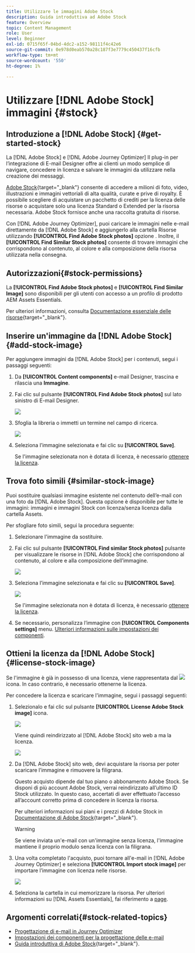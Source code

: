 ```yaml
---
title: Utilizzare le immagini Adobe Stock
description: Guida introduttiva ad Adobe Stock
feature: Overview
topic: Content Management
role: User
level: Beginner
exl-id: 0715f65f-04bd-4dc2-a152-98111f4c42e6
source-git-commit: 0e978d0eab570a28c187f3e7779c450437f16cfb
workflow-type: tm+mt
source-wordcount: '550'
ht-degree: 1%

---
```


# Utilizzare [!DNL Adobe Stock] immagini {#stock}

## Introduzione a [!DNL Adobe Stock] {#get-started-stock}

La [!DNL Adobe Stock] e [!DNL Adobe Journey Optimizer] Il plug-in per l’integrazione di E-mail Designer offre ai clienti un modo semplice di navigare, concedere in licenza e salvare le immagini da utilizzare nella creazione dei messaggi.

[Adobe Stock](https://helpx.adobe.com/stock/get-started.html){target=&quot;_blank&quot;} consente di accedere a milioni di foto, video, illustrazioni e immagini vettoriali di alta qualità, curate e prive di royalty. È possibile scegliere di acquistare un pacchetto di crediti per la licenza delle risorse o acquistare solo una licenza Standard o Extended per la risorsa necessaria. Adobe Stock fornisce anche una raccolta gratuita di risorse.

Con [!DNL Adobe Journey Optimizer], puoi caricare le immagini nelle e-mail direttamente da [!DNL Adobe Stock] e aggiungerlo alla cartella Risorse utilizzando **[!UICONTROL Find Adobe Stock photos]** opzione . Inoltre, il **[!UICONTROL Find Similar Stock photos]** consente di trovare immagini che corrispondono al contenuto, al colore e alla composizione della risorsa utilizzata nella consegna.

## Autorizzazioni{#stock-permissions}

La **[!UICONTROL Find Adobe Stock photos]** e **[!UICONTROL Find Similar Image]** sono disponibili per gli utenti con accesso a un profilo di prodotto AEM Assets Essentials.

Per ulteriori informazioni, consulta [Documentazione essenziale delle risorse](https://experienceleague.adobe.com/docs/experience-manager-assets-essentials/help/get-started-admins/deploy-administer.html#add-users-to-essentials){target=&quot;_blank&quot;}.

## Inserire un&#39;immagine da [!DNL Adobe Stock] {#add-stock-image}

Per aggiungere immagini da [!DNL Adobe Stock] per i contenuti, segui i passaggi seguenti:

1. Da **[!UICONTROL Content components]** e-mail Designer, trascina e rilascia una **Immagine**.

1. Fai clic sul pulsante **[!UICONTROL Find Adobe Stock photos]** sul lato sinistro di E-mail Designer.

   ![](assets/stock-find-photos.png)

1. Sfoglia la libreria o immetti un termine nel campo di ricerca.

   ![](assets/stock-select-from-lib.png)

1. Seleziona l’immagine selezionata e fai clic su **[!UICONTROL Save]**.

   Se l&#39;immagine selezionata non è dotata di licenza, è necessario [ottenere la licenza](#license-stock-image).


## Trova foto simili {#similar-stock-image}

Puoi sostituire qualsiasi immagine esistente nel contenuto dell’e-mail con una foto da [!DNL Adobe Stock]. Questa opzione è disponibile per tutte le immagini: immagini e immagini Stock con licenza/senza licenza dalla cartella Assets.

Per sfogliare foto simili, segui la procedura seguente:

1. Selezionare l&#39;immagine da sostituire.
1. Fai clic sul pulsante **[!UICONTROL Find similar Stock photos]** pulsante per visualizzare le risorse in [!DNL Adobe Stock] che corrispondono al contenuto, al colore e alla composizione dell’immagine.

   ![](assets/stock-similar.png)

1. Seleziona l’immagine selezionata e fai clic su **[!UICONTROL Save]**.

   ![](assets/stock-similar-results.png)

   Se l&#39;immagine selezionata non è dotata di licenza, è necessario [ottenere la licenza](#license-stock-image).

1. Se necessario, personalizza l’immagine con **[!UICONTROL Components settings]** menu. [Ulteriori informazioni sulle impostazioni dei componenti](content-components.md).

## Ottieni la licenza da [!DNL Adobe Stock] {#license-stock-image}

Se l&#39;immagine è già in possesso di una licenza, viene rappresentata dal ![](assets/stock_10.png) icona. In caso contrario, è necessario ottenerne la licenza.

Per concedere la licenza e scaricare l&#39;immagine, segui i passaggi seguenti:

1. Selezionalo e fai clic sul pulsante **[!UICONTROL License Adobe Stock image]** icona.

   ![](assets/stock-license-icon.png)

   Viene quindi reindirizzato al [!DNL Adobe Stock] sito web a ma la licenza.

   ![](assets/stock-license-photo.png)

1. Da [!DNL Adobe Stock] sito web, devi acquistare la risorsa per poter scaricare l’immagine e rimuovere la filigrana.

   Questo acquisto dipende dal tuo piano o abbonamento Adobe Stock. Se disponi di più account Adobe Stock, verrai reindirizzato all’ultimo ID Stock utilizzato. In questo caso, accertati di aver effettuato l’accesso all’account corretto prima di concedere in licenza la risorsa.

   Per ulteriori informazioni sui piani e i prezzi di Adobe Stock in [Documentazione di Adobe Stock](https://stock.adobe.com/plans){target=&quot;_blank&quot;}.

   >[!WARNING]
   > Se viene inviata un&#39;e-mail con un&#39;immagine senza licenza, l&#39;immagine mantiene il proprio modulo senza licenza con la filigrana.

1. Una volta completato l&#39;acquisto, puoi tornare all&#39;e-mail in [!DNL Adobe Journey Optimizer] e seleziona **[!UICONTROL Import stock image]** per importare l’immagine con licenza nelle risorse.

   ![](assets/stock_6.png)

1. Seleziona la cartella in cui memorizzare la risorsa. Per ulteriori informazioni su [!DNL Assets Essentials], fai riferimento a [page](assets-essentials.md#get-started-assets-essentials).

## Argomenti correlati{#stock-related-topics}

* [Progettazione di e-mail in Journey Optimizer](design-emails.md)
* [Impostazioni dei componenti per la progettazione delle e-mail](content-components.md)
* [Guida introduttiva di Adobe Stock](https://helpx.adobe.com/stock/get-started.html){target=&quot;_blank&quot;}.

